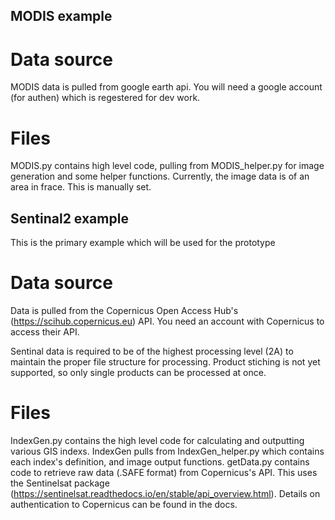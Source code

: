 ## MODIS example

# Data source

MODIS data is pulled from google earth api. 
You will need a google account (for authen) which is regestered for dev work. 

# Files

MODIS.py contains high level code, pulling from MODIS_helper.py for image generation and some helper functions. 
Currently, the image data is of an area in frace. This is manually set. 

## Sentinal2 example

This is the primary example which will be used for the prototype

# Data source

Data is pulled from the Copernicus Open Access Hub's (https://scihub.copernicus.eu) API.
You need an account with Copernicus to access their API. 

Sentinal data is required to be of the highest processing level (2A) to maintain the proper file structure for processing. 
Product stiching is not yet supported, so only single products can be processed at once. 

# Files

IndexGen.py contains the high level code for calculating and outputting various GIS indexs. 
IndexGen pulls from IndexGen_helper.py which contains each index's definition, and image output functions. 
getData.py contains code to retrieve raw data (.SAFE format) from Copernicus's API. This uses the Sentinelsat package (https://sentinelsat.readthedocs.io/en/stable/api_overview.html).
Details on authentication to Copernicus can be found in the docs. 

